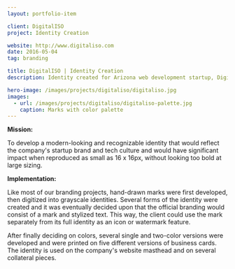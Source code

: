 ```yaml
---
layout: portfolio-item

client: DigitalISO
project: Identity Creation

website: http://www.digitaliso.com
date: 2016-05-04
tag: branding

title: DigitalISO | Identity Creation
description: Identity created for Arizona web development startup, DigitalISO, for use on business cards, letterhead, web banners and other advertisement materials and collateral.

hero-image: /images/projects/digitaliso/digitaliso.jpg
images:
  - url: /images/projects/digitaliso/digitaliso-palette.jpg
    caption: Marks with color palette
---
```


**Mission:**

  To develop a modern-looking and recognizable identity that would reflect the company's startup brand and tech culture and would have significant impact when reproduced as small as 16 x 16px, without looking too bold at large sizing.

**Implementation:**
	
  Like most of our branding projects, hand-drawn marks were first developed, then digitized into grayscale identities. Several forms of the identity were created and it was eventually decided upon that the official branding would consist of a mark and stylized text. This way, the client could use the mark separately from its full identity as an icon or watermark feature.

  After finally deciding on colors, several single and two-color versions were developed and were printed on five different versions of business cards. The identity is used on the company's website masthead and on several collateral pieces.